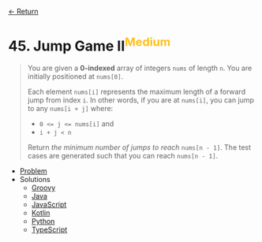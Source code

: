[&larr; Return](https://hanggrian.github.io/grind-leetcode/)

# 45. Jump Game II<sup style="color: rgb(255, 192, 30);">Medium</sup>

> You are given a **0-indexed** array of integers `nums` of length `n`. You are
  initially positioned at `nums[0]`.
>
> Each element `nums[i]` represents the maximum length of a forward jump from
  index `i`. In other words, if you are at `nums[i]`, you can jump to any
  `nums[i + j]` where:
>
> - `0 <= j <= nums[i]` and
> - `i + j < n`
>
> Return *the minimum number of jumps to reach* `nums[n - 1]`. The test cases
  are generated such that you can reach `nums[n - 1]`.

- [Problem](https://leetcode.com/problems/jump-game-ii/)
- Solutions
  - [Groovy](https://github.com/hanggrian/grind-leetcode/blob/main/groovy/src/main/groovy/problems1_100/JumpGame2.groovy)
  - [Java](https://github.com/hanggrian/grind-leetcode/blob/main/java/src/main/java/problems1_100/JumpGame2.java)
  - [JavaScript](https://github.com/hanggrian/grind-leetcode/blob/main/javascript/src/problems1_100/jump-game2.js)
  - [Kotlin](https://github.com/hanggrian/grind-leetcode/blob/main/kotlin/src/main/kotlin/problems1_100/JumpGame2.kt)
  - [Python](https://github.com/hanggrian/grind-leetcode/blob/main/python/src/problems1_100/jump_game2.py)
  - [TypeScript](https://github.com/hanggrian/grind-leetcode/blob/main/typescript/src/problems1_100/jump-game2.ts)
